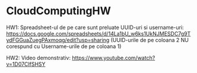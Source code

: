 # CloudComputingHW
HW1: Spreadsheet-ul de pe care sunt preluate UUID-uri si username-uri: https://docs.google.com/spreadsheets/d/14La1bU_w6ks1UkNJMESDC7g9TydFGGuaZuegPAxmoqg/edit?usp=sharing (UUID-urile de pe coloana 2 NU corespund cu Username-urile de pe coloana 1)

HW2: Video demonstrativ: https://www.youtube.com/watch?v=1D07ClfSHSY
